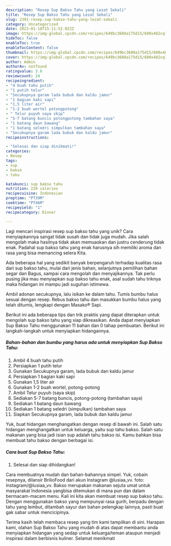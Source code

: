 ```yaml
---
description: "Resep Sup Bakso Tahu yang Lezat Sekali"
title: "Resep Sup Bakso Tahu yang Lezat Sekali"
slug: 2391-resep-sup-bakso-tahu-yang-lezat-sekali
category: Uncategorized
date: 2023-01-18T15:11:52.022Z
image: https://img-global.cpcdn.com/recipes/649bc3688a175d15/680x482cq70/sup-bakso-tahu-foto-resep-utama.jpg
hideToc: false
enableToc: true
enableTocContent: false
thumbnail: https://img-global.cpcdn.com/recipes/649bc3688a175d15/680x482cq70/sup-bakso-tahu-foto-resep-utama.jpg
cover: https://img-global.cpcdn.com/recipes/649bc3688a175d15/680x482cq70/sup-bakso-tahu-foto-resep-utama.jpg
author: Admin
authorAv: notfound
ratingvalue: 3.6
reviewcount: 24
recipeingredient:
- "4 buah tahu putih"
- "1 putih telur"
- "Secukupnya garam lada bubuk dan kaldu jamur"
- "1 bagian kaki sapi"
- "1,5 liter air"
- "1-2 buah wortel potongpotong"
- " Telur puyuh saya skip"
- "5-7 batang buncis potongpotong tambahan saya"
- "1 batang daun bawang"
- "1 batang seledri simpulkan tambahan saya"
- "Secukupnya garam lada bubuk dan kaldu jamur"
recipeinstructions:

- "Selesai dan siap dinikmati!"
categories:
- Resep
tags:
- sup
- bakso
- tahu

katakunci: sup bakso tahu 
nutrition: 229 calories
recipecuisine: Indonesian
preptime: "PT39M"
cooktime: "PT46M"
recipeyield: "1"
recipecategory: Dinner

---
```





Lagi mencari inspirasi resep sup bakso tahu yang unik? Cara menyiapkannya sangat tidak susah dan tidak juga mudah. Jika salah mengolah maka hasilnya tidak akan memuaskan dan justru cenderung tidak enak. Padahal sup bakso tahu yang enak harusnya sih memiliki aroma dan rasa yang bisa memancing selera Kita.





Ada beberapa hal yang sedikit banyak berpengaruh terhadap kualitas rasa dari sup bakso tahu, mulai dari jenis bahan, selanjutnya pemilihan bahan segar dan Bagus, sampai cara mengolah dan menyajikannya. Tak perlu pusing jika mau menyiapkan sup bakso tahu enak,      asal sudah tahu triknya maka hidangan ini mampu jadi suguhan istimewa.














Ambil adonan secukupnya, lalu isikan ke dalam tahu. Tumis bumbu halus sesuai dengan resep. Rebus bakso tahu dan masukkan bumbu halus yang telah ditumis, lengkapi dengan Masako® Sapi.






Berikut ini ada beberapa tips dan trik praktis yang dapat diterapkan untuk mengolah sup bakso tahu yang siap dikreasikan. Anda dapat menyiapkan Sup Bakso Tahu menggunakan 11 bahan dan 0 tahap pembuatan. Berikut ini langkah-langkah untuk menyiapkan hidangannya.

<!--inarticleads1-->

##### Bahan-bahan dan bumbu yang harus ada untuk menyiapkan Sup Bakso Tahu:

1. Ambil 4 buah tahu putih
1. Persiapkan 1 putih telur
1. Gunakan Secukupnya garam, lada bubuk dan kaldu jamur
1. Persiapkan 1 bagian kaki sapi
1. Gunakan 1,5 liter air
1. Gunakan 1-2 buah wortel, potong-potong
1. Ambil  Telur puyuh (saya skip)
1. Sediakan 5-7 batang buncis, potong-potong (tambahan saya)
1. Sediakan 1 batang daun bawang
1. Sediakan 1 batang seledri (simpulkan) tambahan saya
1. Siapkan Secukupnya garam, lada bubuk dan kaldu jamur


Yuk, buat hidangan menghangatkan dengan resep di bawah ini. Salah satu hidangan menghangatkan untuk keluarga, yaitu sup tahu bakso. Salah satu makanan yang bisa jadi isian sup adalah tahu bakso isi. Kamu bahkan bisa membuat tahu bakso dengan berbagai isi. 

<!--inarticleads2-->

##### Cara buat Sup Bakso Tahu:


1. Selesai dan siap dihidangkan!

Cara membuatnya mudah dan bahan-bahannya simpel. Yuk, cobain resepnya, dilansir BrilioFood dari akun Instagram @lusiaa_vv. foto: Instagram/@lusiaa_vv. Bakso merupakan makanan sejuta umat untuk masyarakat Indonesia yangbisa ditemukan di mana pun dan dalam bermacam-macam menu. Kali ini kita akan membuat resep sup bakso tahu. Dengan menggunakan bakso yang mempunyai rasa gurih, berpadu dengan tahu yang lembut, ditambah sayur dan bahan pelengkap lainnya, pasti buat gak sabar untuk mencicipinya. 

Terima kasih telah membaca resep yang tim kami tampilkan di sini. Harapan kami, olahan Sup Bakso Tahu yang mudah di atas dapat membantu anda menyiapkan hidangan yang sedap untuk keluarga/teman ataupun menjadi inspirasi dalam berbisnis kuliner. Selamat menikmati
